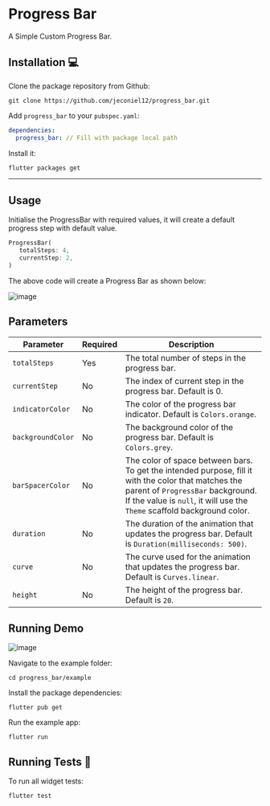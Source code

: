 # Progress Bar

A Simple Custom Progress Bar.

## Installation 💻

Clone the package repository from Github:

```
git clone https://github.com/jeconiel12/progress_bar.git
```
   
Add `progress_bar` to your `pubspec.yaml`:

```yaml
dependencies:
  progress_bar: // Fill with package local path
```

Install it:

```sh
flutter packages get
```

---

## Usage

Initialise the ProgressBar with required values, it will create a default progress step with default value.

```dart
ProgressBar(
   totalSteps: 4,
   currentStep: 2,
)
```

The above code will create a Progress Bar as shown below:

![image](https://github.com/jeconiel12/progress_bar/assets/106535032/67b3cdb4-c615-4db7-ad28-1fe098e7bc54)

## Parameters

| Parameter | Required | Description |
| --- | --- | --- |
| `totalSteps` | Yes | The total number of steps in the progress bar. |
| `currentStep` | No | The index of current step in the progress bar. Default is 0. |
| `indicatorColor` | No | The color of the progress bar indicator. Default is `Colors.orange`. |
| `backgroundColor` | No | The background color of the progress bar. Default is `Colors.grey`. |
| `barSpacerColor` | No | The color of space between bars. To get the intended purpose, fill it with the color that matches the parent of `ProgressBar` background. If the value is `null`, it will use the `Theme` scaffold background color. |
| `duration` | No | The duration of the animation that updates the progress bar. Default is `Duration(milliseconds: 500)`. |
| `curve` | No | The curve used for the animation that updates the progress bar. Default is `Curves.linear`. |
| `height` | No | The height of the progress bar. Default is `20`. |

## Running Demo

![image](https://github.com/jeconiel12/progress_bar/assets/106535032/cb045f29-b21e-46e7-8840-526824f4c132)


Navigate to the example folder:

 ```
 cd progress_bar/example
 ```

Install the package dependencies:

 ```
 flutter pub get
 ```

Run the example app:

 ```
 flutter run
 ```
   
## Running Tests 🧪

To run all widget tests:

```sh
flutter test
```
